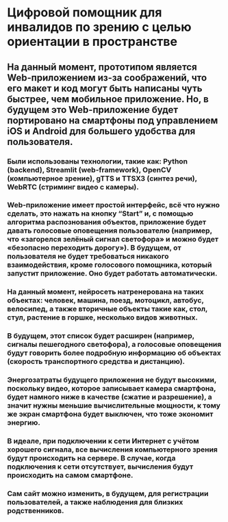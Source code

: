 # Цифровой помощник для инвалидов по зрению  с целью ориентации в пространстве

## На данный момент,  прототипом является Web-приложением из-за соображений, что его макет и код могут быть написаны чуть быстрее, чем мобильное приложение. Но, в будущем это Web-приложение будет портировано на смартфоны под управлением iOS и Android для большего удобства для пользователя.

### Были использованы технологии, такие как: Python (backend), Streamlit (web-framework), OpenCV (компьютерное зрение), gTTS и TTSX3 (синтез речи), WebRTC (стриминг видео с камеры).
### Web-приложение имеет простой интерфейс, всё что нужно сделать, это нажать на кнопку “Start” и, с помощью алгоритма распознования объектов, приложение будет давать голосовые оповещения пользователю (например, что «загорелся зелёный сигнал светофора» и можно будет «безопасно переходить дорогу»). В будущем, от пользователя не будет требоваться никакого взаимодействия, кроме голосового помощника, который запустит приложение. Оно будет работать автоматически.
### На данный момент, нейросеть натренерована на таких объектах: человек, машина, поезд, мотоцикл, автобус, велосипед, а также вторичные объекты такие как, стол, стул, растение в горшке, несколько видов животных.
### В будущем, этот список будет расширен (например, сигналы пешегодного светофора), а голосовые оповещения будут говорить более подробную информацию об объектах (скорость транспортного средства и дистанцию).
### Энергозатраты будущего приложения не будут высокими, поскольку видео, которое записывает камера смартфона, будет намного ниже в качестве (сжатие и разрешение), а значит нужны меньшие вычислительные мощности, к тому же экран смартфона будет выключен, что тоже экономит энергию.
### В идеале, при подключении к сети Интернет с учётом хорошего сигнала, все вычисления компьютерного зрения будут происходить на сервере. В случае, когда подключения к сети отсутствует, вычисления будут происходить на самом смартфоне.
### Сам сайт можно изменить, в будущем, для регистрации пользователей, а также наблюдения для близких родственников.
